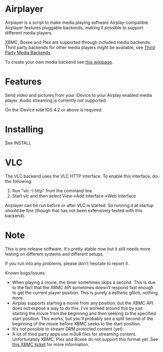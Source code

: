 Airplayer
============
Airplayer is a script to make media playing software Airplay-compatible.
Airplayer features pluggable backends, making it possible to support different
media players.

XBMC, Boxee and Plex are supported through included media backends.
Third party backends for other media players might be available, see [Third Party Media Backends](https://github.com/PascalW/Airplayer/wiki/Third-party-media-backends/).

To create your own media backend
see [this wikipage](https://github.com/PascalW/Airplayer/wiki/Media-backends).

Features
========
Send video and pictures from your iDevice to your Airplay enabled media player. Audio
streaming is currently not supported.

On the iDevice side IOS 4.2 or above is required.

Installing
==========

See INSTALL
    

VLC
===
The VLC backend uses the VLC HTTP interface. To enable this interface, do the following:

1) Run "vlc -I http" from the command line
2) Start vlc and then select View->Add Interface->Web Interface

Airplayer can be run before or after VLC is started. So running it at startup should be
fine (though that has not been extensively tested with this backend).

Note
=========
This is pre-release software. It's pretty stable now but it still needs more testing
on different systems and different setups.

If you run into any problems, please don't hesitate to report it.

Known bugs/issues:

* When playing a movie, the timer sometimes skips a second. This is due to the fact that the
XBMC API sometimes doesn't respond fast enough to get the current player position.
This is purely a esthetic glitch, nothing more.
* Airplay supports starting a movie from any position, but the XBMC API does not expose a way
to do this. I've worked around this by just starting the movie from the beginning and then seeking
to the specified start position. This works, but you'll probably see a split second of the beginning
of the movie before XBMC seeks to the start position.
* It's not possible to stream DRM protocted content (yet).
* A lot of third party apps use m3u8 files for streaming content. Unfortunately XBMC, Plex and Boxee do not
support this format yet. See [this XBMC ticket](http://trac.xbmc.org/ticket/11175) for more information.

